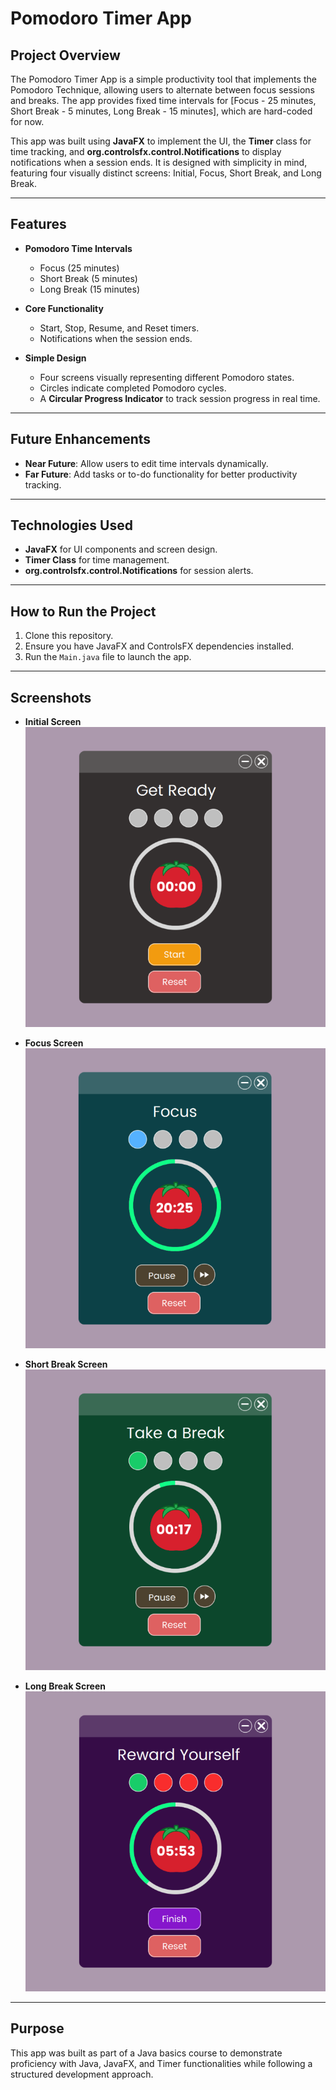 # Pomodoro Timer App

## Project Overview
The Pomodoro Timer App is a simple productivity tool that implements the Pomodoro Technique, allowing users to alternate between focus sessions and breaks. The app provides fixed time intervals for [Focus - 25 minutes, Short Break - 5 minutes, Long Break - 15 minutes], which are hard-coded for now.

This app was built using **JavaFX** to implement the UI, the **Timer** class for time tracking, and **org.controlsfx.control.Notifications** to display notifications when a session ends. It is designed with simplicity in mind, featuring four visually distinct screens: Initial, Focus, Short Break, and Long Break.

---

## Features
- **Pomodoro Time Intervals**
    - Focus (25 minutes)
    - Short Break (5 minutes)
    - Long Break (15 minutes)

- **Core Functionality**
    - Start, Stop, Resume, and Reset timers.
    - Notifications when the session ends.

- **Simple Design**
    - Four screens visually representing different Pomodoro states.
    - Circles indicate completed Pomodoro cycles.
    - A **Circular Progress Indicator** to track session progress in real time.

---

## Future Enhancements
- **Near Future**: Allow users to edit time intervals dynamically.
- **Far Future**: Add tasks or to-do functionality for better productivity tracking.

---

## Technologies Used
- **JavaFX** for UI components and screen design.
- **Timer Class** for time management.
- **org.controlsfx.control.Notifications** for session alerts.

---

## How to Run the Project
1. Clone this repository.
2. Ensure you have JavaFX and ControlsFX dependencies installed.
3. Run the `Main.java` file to launch the app.

---

## Screenshots
- **Initial Screen**  
  ![Initial Screen](screenshots/initial_screen.png "Initial Screen")

- **Focus Screen**  
  ![Focus Screen](screenshots/focus_screen.png "Focus Screen")

- **Short Break Screen**  
  ![Short Break Screen](screenshots/short_break_screen.png "Short Break Screen")

- **Long Break Screen**  
  ![Long Break Screen](screenshots/long_break_screen.png "Long Break Screen")

---

## Purpose
This app was built as part of a Java basics course to demonstrate proficiency with Java, JavaFX, and Timer functionalities while following a structured development approach.  